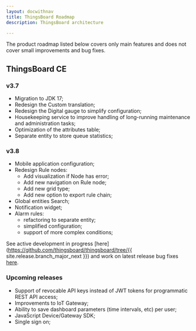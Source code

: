 ```yaml
---
layout: docwithnav
title: ThingsBoard Roadmap
description: ThingsBoard architecture

---
```


The product roadmap listed below covers only main features and does not cover small improvements and bug fixes.

## ThingsBoard CE

### v3.7

* Migration to JDK 17;
* Redesign the Custom translation;
* Redesign the Digital gauge to simplify configuration;
* Housekeeping service to improve handling of long-running maintenance and administration tasks;
* Optimization of the attributes table;
* Separate entity to store queue statistics;

### v3.8

* Mobile application configuration;
* Redesign Rule nodes:
  * Add visualization if Node has error;
  * Add new navigation on Rule node;
  * Add new grid type;
  * Add new option to export rule chain;
* Global entities Search;
* Notification widget;
* Alarm rules:
  * refactoring to separate entity;
  * simplified configuration;
  * support of more complex conditions;

See active development in progress [here](https://github.com/thingsboard/thingsboard/tree/{{ site.release.branch_major_next }}) and work on latest release bug fixes [here](https://github.com/thingsboard/thingsboard/tree/master).

### Upcoming releases

* Support of revocable API keys instead of JWT tokens for programmatic REST API access;
* Improvements to IoT Gateway;
* Ability to save dashboard parameters (time intervals, etc) per user;
* JavaScript Device/Gateway SDK;
* Single sign on;